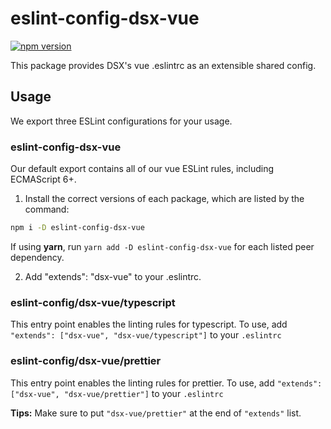 # eslint-config-dsx-vue

[![npm version](https://badge.fury.io/js/eslint-config-dsx-vue.svg)](http://badge.fury.io/js/eslint-config-dsx-vue)

This package provides DSX's vue .eslintrc as an extensible shared config.

## Usage

We export three ESLint configurations for your usage.

### eslint-config-dsx-vue

Our default export contains all of our vue ESLint rules, including ECMAScript 6+.

1. Install the correct versions of each package, which are listed by the command:

  ```sh
  npm i -D eslint-config-dsx-vue
  ```

  If using **yarn**, run `yarn add -D eslint-config-dsx-vue` for each listed peer dependency.

2. Add "extends": "dsx-vue" to your .eslintrc.

### eslint-config/dsx-vue/typescript

This entry point enables the linting rules for typescript. To use, add `"extends": ["dsx-vue", "dsx-vue/typescript"]` to your `.eslintrc`

### eslint-config/dsx-vue/prettier

This entry point enables the linting rules for prettier. To use, add `"extends": ["dsx-vue", "dsx-vue/prettier"]` to your `.eslintrc`

**Tips:**
Make sure to put `"dsx-vue/prettier"` at the end of `"extends"` list.
